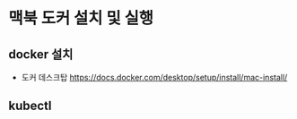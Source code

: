 # 맥북 도커 설치 및 실행 

## docker 설치 
- 도커 데스크탑
https://docs.docker.com/desktop/setup/install/mac-install/

## kubectl